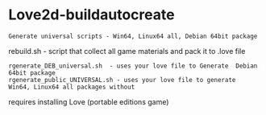 # Love2d-buildautocreate
	Generate universal scripts - Win64, Linux64 all, Debian 64bit package 
  rebuild.sh  - script that collect all game materials and pack it to .love file
  
	rgenerate_DEB_universal.sh 	- uses your love file to Generate  Debian 64bit package
	rgenerate_public_UNIVERSAL.sh - uses your love file to generate  Win64, Linux64 all packages without
  requires installing Love (portable editions game) 
